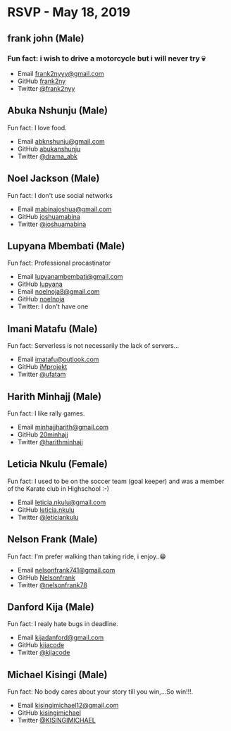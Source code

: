 # RSVP - May 18, 2019

## frank john (Male)

### Fun fact: i wish to drive a motorcycle but i will never try  :skull: 

- Email [frank2nyyy@gmail.com](mailto:frank2nyyy@gmail.com)
- GitHub [frank2ny](https://github.com/frank2ny)
- Twitter [@frank2nyy](https://twitter.com/frank2nyy)

## Abuka Nshunju (Male)

Fun fact: I love food.

- Email [abknshunju@gmail.com](mailto:abknshunju@gmail.com)
- GitHub [abukanshunju](https://github.com/abk47)
- Twitter [@drama_abk](https://twitter.com/drama_abk)

## Noel Jackson (Male)

Fun fact: I don't use social  networks

- Email [mabinajoshua@gmail.com](mailto:mabinajoshua@gmail.com)
- GitHub [joshuamabina](https://github.com/joshuambina)
- Twitter [@joshuamabina](https://twitter.com/joshuamabina)

## Lupyana Mbembati (Male)

Fun fact: Professional procastinator

- Email [lupyanambembati@gmail.com](lupyanambembati@gmail.com)
- GitHub [lupyana](https://github.com/lupyana)
- Email [noelnoja8@gmail.com](mailto:noelnoja8@gmail.com)
- GitHub [noelnoja](https://github.com/noelnoja)
- Twitter: I don't have one 

## Imani Matafu (Male)

Fun fact: Serverless is not necessarily the lack of servers...

- Email [imatafu@outlook.com](mailto:imatafu@outlook.com)
- GitHub [iMprojekt](https://github.com/iMprojekt)
- Twitter [@ufatam](https://twitter.com/ufatam)

## Harith Minhajj (Male)

Fun fact: I like rally games.

- Email [minhajjharith@gmail.com](mailto:minhajjharith@gmail.com)
- GitHub [20minhajj](https://github.com/20minhajj)
- Twitter [@harithminhajj](https://twitter.com/harithminhajj)

## Leticia Nkulu (Female)

Fun fact:  I used to be on the soccer team (goal keeper) and was a  member of the Karate club in Highschool :-)

- Email [leticia.nkulu@gmail.com](mailto:leticia.nkulu@gmail.com)
- GitHub [leticia.nkulu](https://github.com/letynk)
- Twitter [@leticiankulu](https://twitter.com/leticiankulu)

## Nelson Frank (Male)

Fun fact: I'm prefer walking than taking ride, i enjoy..😁

- Email [nelsonfrank741@gmail.com](mailto:nelsonfrank741@gmail.com)
- GitHub [Nelsonfrank](https://github.com/Nelsonfrank)
- Twitter [@nelsonfrank78](https://twitter.com/@nelsonfrank78)

## Danford Kija (Male)

Fun fact: I realy hate bugs in deadline.

- Email [kijadanford@gmail.com](mailto:kijadanford@gmail.com)
- GitHub [kijacode](https://github.com/kijacode)
- Twitter [@kijacode](https://twitter.com/kijacode)

## Michael Kisingi (Male)

Fun fact: No body cares about your story till you win,...So win!!!.

- Email [kisingimichael12@gmail.com](mailto:kisingimichael12@gmail.com)
- GitHub [kisingimichael](https://github.com/kisingimichael)
- Twitter [@KISINGIMICHAEL](https://twitter.com/KISINGIMICHAEL)
